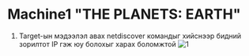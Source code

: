 # Machine1 "THE PLANETS: EARTH"
1. Target-ын мэдээлэл авах netdiscover командыг хийснээр бидний зорилтот IP гэж юу болохыг харах боломжтой
![1](https://github.com/Bultuush/Machine/assets/129934501/a0d45740-9f6b-49f8-83eb-5ea9321cdec5)
